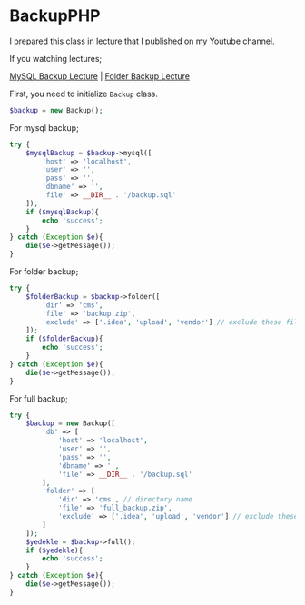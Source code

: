 # BackupPHP
I prepared this class in lecture that I published on my Youtube channel.

If you watching lectures;

[MySQL Backup Lecture](https://www.youtube.com/watch?v=nEE7c82XEsg) | 
[Folder Backup Lecture](https://www.youtube.com/watch?v=5t_-cUDYyB8)

First, you need to initialize `Backup` class.
```php
$backup = new Backup();
```

For mysql backup;
```php
try {
    $mysqlBackup = $backup->mysql([
        'host' => 'localhost',
        'user' => '',
        'pass' => '',
        'dbname' => '',
        'file' => __DIR__ . '/backup.sql'
    ]);
    if ($mysqlBackup){
        echo 'success';
    }
} catch (Exception $e){
    die($e->getMessage());
}
```

For folder backup;
```php
try {
    $folderBackup = $backup->folder([
        'dir' => 'cms',
        'file' => 'backup.zip',
        'exclude' => ['.idea', 'upload', 'vendor'] // exclude these files while backup
    ]);
    if ($folderBackup){
        echo 'success';
    }
} catch (Exception $e){
    die($e->getMessage());
}
```

For full backup;
```php
try {
    $backup = new Backup([
        'db' => [
            'host' => 'localhost',
            'user' => '',
            'pass' => '',
            'dbname' => '',
            'file' => __DIR__ . '/backup.sql'
        ],
        'folder' => [
            'dir' => 'cms', // directory name
            'file' => 'full_backup.zip',
            'exclude' => ['.idea', 'upload', 'vendor'] // exclude these files while backup
        ]
    ]);
    $yedekle = $backup->full();
    if ($yedekle){
        echo 'success';
    }
} catch (Exception $e){
    die($e->getMessage());
}
```
